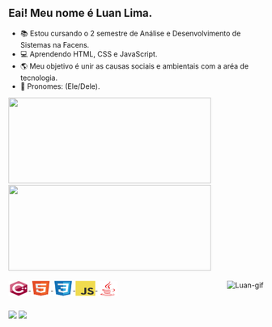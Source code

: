 ## Eai! Meu nome é Luan Lima.

- 📚 Estou cursando o 2 semestre de Análise e Desenvolvimento de Sistemas na Facens.
- 💻 Aprendendo HTML, CSS e JavaScript.
- 🌎 Meu objetivo é unir as causas sociais e ambientais com a aréa de tecnologia.
- 🤖 Pronomes: (Ele/Dele).

<div>
  <a href="https://github.com/luanlls">
  <img height="170em" width="400em" src="https://github-readme-stats.vercel.app/api?username=luanlls&show_icons=true&theme=chartreuse-dark&include_all_commits=true&count_private=true"/>
  <img height="170em" width="400em" src="https://github-readme-stats.vercel.app/api/top-langs/?username=luanlls&layout=compact&langs_count=7&theme=chartreuse-dark"/>
</div>

<div style="display: inline_block"><br>
  <img align="center" alt="Luan-Cpp" height="30" width="40" src="https://raw.githubusercontent.com/devicons/devicon/00f02ef57fb7601fd1ddcc2fe6fe670fef3ae3e4/icons/cplusplus/cplusplus-original.svg">
  <img align="center" alt="Luan-HTML" height="30" width="40" src="https://raw.githubusercontent.com/devicons/devicon/master/icons/html5/html5-original.svg">
  <img align="center" alt="Luan-CSS" height="30" width="40" src="https://raw.githubusercontent.com/devicons/devicon/master/icons/css3/css3-original.svg">
  <img align="center" alt="Luan-Js" height="30" width="40" src="https://raw.githubusercontent.com/devicons/devicon/00f02ef57fb7601fd1ddcc2fe6fe670fef3ae3e4/icons/javascript/javascript-original.svg">
  <img align="center" alt="Luan-Java" height="30" width="40" src="https://raw.githubusercontent.com/devicons/devicon/00f02ef57fb7601fd1ddcc2fe6fe670fef3ae3e4/icons/java/java-plain.svg">
  <img height="120em" align="right" alt="Luan-gif" src="https://i.redd.it/kxf3aux56ov31.gif">
  
##
  
  <div> 
  <a href = "mailto:yluan200@gmail.com"><img src="https://img.shields.io/badge/-Gmail-%23333?style=for-the-badge&logo=gmail&logoColor=white" target="_blank"></a>
  <a href="https://www.linkedin.com/in/luan-lima-906062210/"><img src="https://img.shields.io/badge/-LinkedIn-%230077B5?style=for-the-badge&logo=linkedin&logoColor=white" target="_blank"></a> 
</div>
